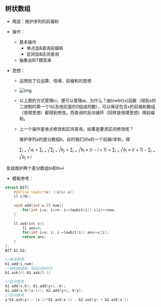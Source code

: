## 树状数组

- 用途：维护序列的前缀和

- 操作：

    - 基本操作
        - 单点加&查询前缀和
        - 区间加&区间查询
    - 抽象出BIT模型来

- 思想：

    - 运用到了位运算、倍增、前缀和的思想

    - ![img](https://oi-wiki.org/ds/images/fenwick.svg)

    - 以上图的方式管理ci，便可以管理ai。为什么？由lowbit(x)函数（得到x的二进制的第一个1以及他后面的0组成的数），可以保证包含x的前缀和数组（倍增思想）都得到修改。而查询时反向循环（同样是倍增思想）得前缀和。

    - 上一个操作是单点修改和区间查询，如果是要求区间修改呢？

        维护序列a的差分数组b，此时我们对a的一个前缀r求和，得

        $\sum{_{i=1}^ra_i}=\sum{_{i=1}^r}\sum{_{j=1}^i}b_j=\sum{_{i=1}^r}b_i\times(r-i+1)=\sum{_{i=1}^r}b_i\times(r+1)-\sum{_{i=1}^r}b_i\times i$

​				变成维护两个差分数组bi和bi×i

- 模板参考：

```c++
struct BIT{
	#define lowbit(x) ((x)&(-x))
	ll c[N];
	
	void add(int x,ll num){
        for(int i=x; i<=n; i+=lowbit(i)) c[i]+=num;
	}
	
	ll ask(int x){
		ll ans=0;
        for(int i=x; i; i-=lowbit(i)) ans+=c[i];
		return ans;
	}
};
BIT b1,b2;

//单点修改: 
b1.add(i,num)
//得到前缀和，则区间和则为 
b1.ask(r)-b1.ask(l-1)

//区间修改
b1.add(x,k); b1.add(y+1,-k);
b2.add(x,k*(x-1)); b2.add(y+1,-k*y);
//区间查询
y*b1.ask(y) - (x-1)*b1.ask(x-1) - b2.ask(y) + b2.ask(x-1)
```
